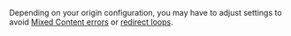 Depending on your origin configuration, you may have to adjust settings to avoid [Mixed Content errors](https://support.cloudflare.com/hc/articles/200170476) or [redirect loops](https://support.cloudflare.com/hc/articles/115000219871-Troubleshooting-redirect-loop-errors).
